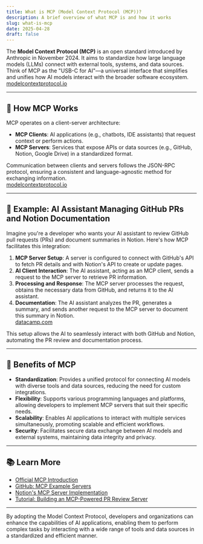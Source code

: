 ```yaml
---
title: What is MCP (Model Context Protocol (MCP))?
description: A brief overview of what MCP is and how it works
slug: what-is-mcp
date: 2025-04-28
draft: false
---
```


The **Model Context Protocol (MCP)** is an open standard introduced by Anthropic in November 2024.
It aims to standardize how large language models (LLMs) connect with external tools, systems, and data sources.
Think of MCP as the "USB-C for AI"—a universal interface that simplifies and unifies how AI models interact with the broader software ecosystem.  
[modelcontextprotocol.io](https://modelcontextprotocol.io/introduction)

---

## 🔧 How MCP Works

MCP operates on a client-server architecture:

- **MCP Clients**: AI applications (e.g., chatbots, IDE assistants) that request context or perform actions.
- **MCP Servers**: Services that expose APIs or data sources (e.g., GitHub, Notion, Google Drive) in a standardized format.

Communication between clients and servers follows the JSON-RPC protocol, ensuring a consistent and language-agnostic method for exchanging information.  
[modelcontextprotocol.io](https://modelcontextprotocol.io/introduction)

---

## 🧪 Example: AI Assistant Managing GitHub PRs and Notion Documentation

Imagine you're a developer who wants your AI assistant to review GitHub pull requests (PRs) and document summaries in Notion. Here's how MCP facilitates this integration:

1. **MCP Server Setup**: A server is configured to connect with GitHub's API to fetch PR details and with Notion's API to create or update pages.
2. **AI Client Interaction**: The AI assistant, acting as an MCP client, sends a request to the MCP server to retrieve PR information.
3. **Processing and Response**: The MCP server processes the request, obtains the necessary data from GitHub, and returns it to the AI assistant.
4. **Documentation**: The AI assistant analyzes the PR, generates a summary, and sends another request to the MCP server to document this summary in Notion.  
   [datacamp.com](https://www.datacamp.com/tutorial/mcp-model-context-protocol)

This setup allows the AI to seamlessly interact with both GitHub and Notion, automating the PR review and documentation process.

---

## 🚀 Benefits of MCP

- **Standardization**: Provides a unified protocol for connecting AI models with diverse tools and data sources, reducing the need for custom integrations.
- **Flexibility**: Supports various programming languages and platforms, allowing developers to implement MCP servers that suit their specific needs.
- **Scalability**: Enables AI applications to interact with multiple services simultaneously, promoting scalable and efficient workflows.
- **Security**: Facilitates secure data exchange between AI models and external systems, maintaining data integrity and privacy.

---

## 📚 Learn More

- [Official MCP Introduction](https://modelcontextprotocol.io/introduction)
- [GitHub: MCP Example Servers](https://github.com/modelcontextprotocol/servers)
- [Notion's MCP Server Implementation](https://github.com/awkoy/notion-mcp-server)
- [Tutorial: Building an MCP-Powered PR Review Server](https://www.datacamp.com/tutorial/mcp-model-context-protocol)

---

By adopting the Model Context Protocol, developers and organizations can enhance the capabilities of AI applications, enabling them to perform complex tasks by interacting with a wide range of tools and data sources in a standardized and efficient manner.
